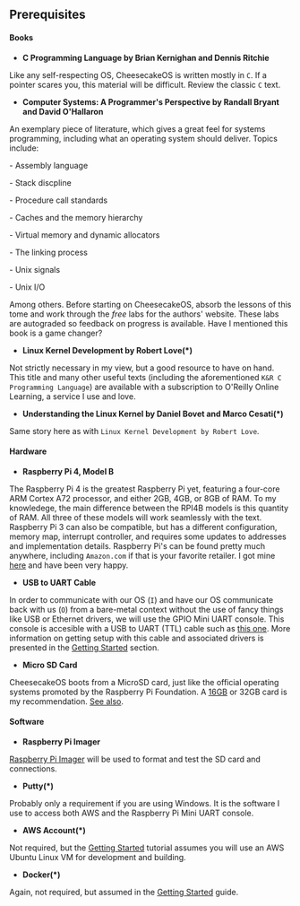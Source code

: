 ## Prerequisites

#### Books

- **C Programming Language by Brian Kernighan and Dennis Ritchie**

Like any self-respecting OS, CheesecakeOS is written mostly in `C`. If a pointer scares you, this material will be difficult. Review the classic `C` text.

- **Computer Systems: A Programmer's Perspective by Randall Bryant and David O'Hallaron**

An exemplary piece of literature, which gives a great feel for systems programming, including what an operating system should deliver. Topics include:

  \- Assembly language

  \- Stack discpline

  \- Procedure call standards

  \- Caches and the memory hierarchy

  \- Virtual memory and dynamic allocators

  \- The linking process

  \- Unix signals

  \- Unix I/O

Among others. Before starting on CheesecakeOS, absorb the lessons of this tome and work through the *_free_* labs for the authors' website. These labs are autograded so feedback on progress is available. Have I mentioned this book is a game changer?

- **Linux Kernel Development by Robert Love(\*)**

Not strictly necessary in my view, but a good resource to have on hand. This title and many other useful texts (including the aforementioned `K&R C Programming Language`) are available with a subscription to O'Reilly Online Learning, a service I use and love.

- **Understanding the Linux Kernel by Daniel Bovet and Marco Cesati(\*)**

Same story here as with `Linux Kernel Development by Robert Love`.


#### Hardware

- **Raspberry Pi 4, Model B**

The Raspberry Pi 4 is the greatest Raspberry Pi yet, featuring a four-core ARM Cortex A72 processor, and either 2GB, 4GB, or 8GB of RAM. To my knowledege, the main difference between the RPI4B models is this quantity of RAM. All three of these models will work seamlessly with the text. Raspberry Pi 3 can also be compatible, but has a different configuration, memory map, interrupt controller, and requires some updates to addresses and implementation details. Raspberry Pi's can be found pretty much anywhere, including `Amazon.com` if that is your favorite retailer. I got mine [here](https://www.kiwi-electronics.nl/raspberry-pi-4-model-b-2gb) and have been very happy.

- **USB to UART Cable**

In order to communicate with our OS (`I`) and have our OS communicate back with us (`O`) from a bare-metal context without the use of fancy things like USB or Ethernet drivers, we will use the GPIO Mini UART console. This console is accesible with a USB to UART (TTL) cable such as [this one](https://www.kiwi-electronics.nl/usb-to-ttl-serial-kabel). More information on getting setup with this cable and associated drivers is presented in the [Getting Started](getting_started.md) section.

- **Micro SD Card**

CheesecakeOS boots from a MicroSD card, just like the official operating systems promoted by the Raspberry Pi Foundation. A [16GB](https://www.kiwi-electronics.nl/toebehoren/opslag/microSD/transcend-16gb-microsd-ultimate-600x-class-10-uhs-i-adapter-mlc-90mbs) or 32GB card is my recommendation. [See also](https://www.raspberrypi.org/documentation/installation/sd-cards.md).

#### Software

- **Raspberry Pi Imager**

[Raspberry Pi Imager](https://www.raspberrypi.org/software/) will be used to format and test the SD card and connections.

- **Putty(\*)**

Probably only a requirement if you are using Windows. It is the software I use to access both AWS and the Raspberry Pi Mini UART console.

- **AWS Account(\*)**

Not required, but the [Getting Started](getting-started) tutorial assumes you will use an AWS Ubuntu Linux VM for development and building.

- **Docker(\*)**

Again, not required, but assumed in the [Getting Started](getting-started) guide.
